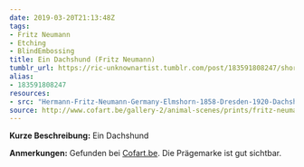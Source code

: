 ```yaml
---
date: 2019-03-20T21:13:48Z
tags:
- Fritz Neumann
- Etching
- BlindEmbossing
title: Ein Dachshund (Fritz Neumann)
tumblr_url: https://ric-unknownartist.tumblr.com/post/183591808247/short-description-a-dachshund-notes-taken-from
alias:
- 183591808247
resources:
- src: "Hermann-Fritz-Neumann-Germany-Elmshorn-1858-Dresden-1920-Dachshund.jpg"
source: http://www.cofart.be/gallery-2/animal-scenes/prints/fritz-neumann-dachshund-2/
---
```


**Kurze Beschreibung:** Ein Dachshund

**Anmerkungen:** Gefunden bei [Cofart.be](http://www.cofart.be/gallery-2/animal-scenes/prints/fritz-neumann-dachshund-2/). Die Prägemarke ist gut sichtbar.
